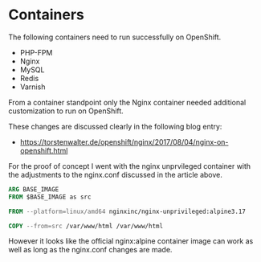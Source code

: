 # Containers

The following containers need to run successfully on OpenShift.

* PHP-FPM
* Nginx
* MySQL
* Redis
* Varnish

From a container standpoint only the Nginx container needed additional customization to run on OpenShift.

These changes are discussed clearly in the following blog entry:

* https://torstenwalter.de/openshift/nginx/2017/08/04/nginx-on-openshift.html

For the proof of concept I went with the nginx unprvileged container with the adjustments to the nginx.conf discussed in the article above.

```dockerfile
ARG BASE_IMAGE
FROM $BASE_IMAGE as src

FROM --platform=linux/amd64 nginxinc/nginx-unprivileged:alpine3.17

COPY --from=src /var/www/html /var/www/html
```

However it looks like the official nginx:alpine container image can work as well as long as the nginx.conf changes are made.
